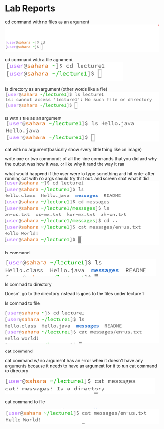 Lab Reports
===========
cd command with no files as an argument
![Image](cd_NOARG.png)

cd command with a file agrument
![Image](cd_wfile.PNG)


ls directory as an argument (other words like a file)
![Image](ls_directory_arg.PNG)

ls with a file as an argument
![Image](ls_file.PNG)

cat with no argument(basically show every little thing like an image)

write one or two commonds of all the nine commands that you did and why the output was how it was. or like why it rand the way it ran

what would happend if the user were to type something and hit enter after running cat with no args should try that out. and screen shot what it did
![Image](cd_examples.PNG)

ls command

![Image](ls_lab1.PNG)

ls commad to directory

Doesn't go to the directory instead ls goes to the files under lecture 1

ls commad to file

![Image](ls2_lab1.PNG)

cat command

cat command w/ no argument has an error when it doesn't have any arguments because it needs to have an argument for it to run
cat command to directory 

![Image](cat_directory_lab1.PNG)

cat command to file

![Image](cat_lab1.PNG)

